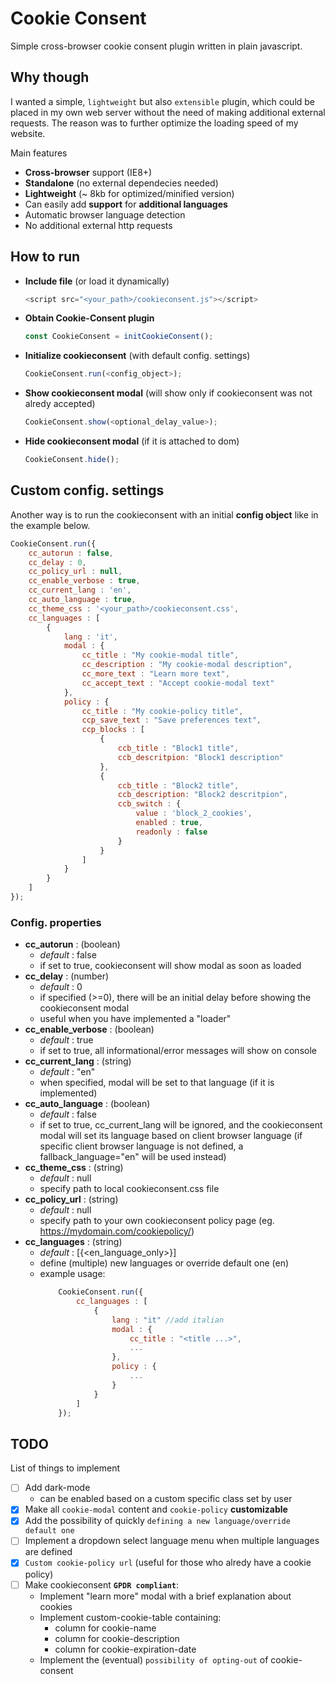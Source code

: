 # Cookie Consent
Simple cross-browser cookie consent plugin written in plain javascript.

## Why though
I wanted a simple, `lightweight` but also `extensible` plugin, which could be placed in my own web server without the need of making additional external requests. The reason was to further optimize the loading speed of my website.

Main features
- __Cross-browser__ support (IE8+)
- __Standalone__ (no external dependecies needed)
- __Lightweight__ (~ 8kb for optimized/minified version)
- Can easily add __support__ for __additional languages__
- Automatic browser language detection
- No additional external http requests

## How to run
- __Include file__ (or load it dynamically)
	```javascript
	<script src="<your_path>/cookieconsent.js"></script>
	```
- __Obtain Cookie-Consent plugin__ 
	```javascript
	const CookieConsent = initCookieConsent();
	```
- __Initialize cookieconsent__ (with default config. settings)
	```javascript
	CookieConsent.run(<config_object>);
	```
- __Show cookieconsent modal__ (will show only if cookieconsent was not alredy accepted)
	```javascript
	CookieConsent.show(<optional_delay_value>);
	```
- __Hide cookieconsent modal__ (if it is attached to dom)
	```javascript
	CookieConsent.hide();
	```

## Custom config. settings
Another way is to run the cookieconsent with an initial __config object__ like in the example below. 
```javascript
CookieConsent.run({
	cc_autorun : false, 						
	cc_delay : 0,								
	cc_policy_url : null,				
	cc_enable_verbose : true,					
	cc_current_lang : 'en',	
	cc_auto_language : true,					
	cc_theme_css : '<your_path>/cookieconsent.css',
	cc_languages : [
		{
			lang : 'it',
			modal : {
				cc_title : "My cookie-modal title",
				cc_description : "My cookie-modal description",
				cc_more_text : "Learn more text",
				cc_accept_text : "Accept cookie-modal text"
			},
			policy : {
				cc_title : "My cookie-policy title",
				ccp_save_text : "Save preferences text",
				ccp_blocks : [
					{
						ccb_title : "Block1 title",
						ccb_descritpion: "Block1 description"
					},
					{
						ccb_title : "Block2 title",
						ccb_description: "Block2 descritpion",
						ccb_switch : {
							value : 'block_2_cookies',
							enabled : true,
							readonly : false
						}
					}
				]
			}
		}
	]
});
```

### Config. properties
- __cc_autorun__ : (boolean)
	- *default* : false
	- if set to true, cookieconsent will show modal as soon as loaded
- __cc_delay__ : (number)
	- *default* : 0
	- if specified (>=0), there will be an initial delay before showing the cookieconsent modal
	- useful when you have implemented a "loader"
- __cc_enable_verbose__ : (boolean) 
	- *default* : true
	- if set to true, all informational/error messages will show on console
- __cc_current_lang__ : (string)
	- *default* : "en"
	- when specified, modal will be set to that language (if it is implemented)
- __cc_auto_language__ : (boolean)
	- *default* : false
	- if set to true, cc_current_lang will be ignored, and the cookieconsent modal will set its language based on client browser language (if specific client browser language is not defined, a fallback_language="en" will be used instead)
- __cc_theme_css__ : (string)
	- *default* : null
	- specify path to local cookieconsent.css file
- __cc_policy_url__ : (string)
	- *default* : null
	- specify path to your own cookieconsent policy page (eg. https://mydomain.com/cookiepolicy/)
- __cc_languages__ : (string)
	- *default* : [{<en_language_only>}]
	- define (multiple) new languages or override default one (en)
	- example usage:
		```javascript
			CookieConsent.run({
				cc_languages : [
					{
						lang : "it"	//add italian
						modal : {
							cc_title : "<title ...>",
							...
						},
						policy : {
							...
						}
					}
				]
			});
		```

## TODO
List of things to implement
- [ ] Add dark-mode 
	- can be enabled based on a custom specific class set by user
- [x] Make all `cookie-modal` content and `cookie-policy` __customizable__
- [x] Add the possibility of quickly `defining a new language/override default one` 
- [ ] Implement a dropdown select language menu when multiple languages are defined
- [x] `Custom cookie-policy url` (useful for those who alredy have a cookie policy)
- [ ] Make cookieconsent **`GPDR compliant`**:
	- Implement "learn more" modal with a brief explanation about cookies
	- Implement custom-cookie-table containing:
		- column for cookie-name
		- column for cookie-description
		- column for cookie-expiration-date
	- Implement the (eventual) `possibility of opting-out` of cookie-consent